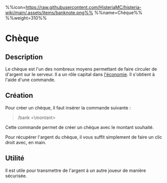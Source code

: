 %%icon=https://raw.githubusercontent.com/HisteriaMC/histeria-wiki/main/.assets/items/banknote.png%%
%%name=Chèque%%
%%weight=310%%

# Chèque

## Description 
Le chèque est l'un des nombreux moyens permettant de faire circuler de d'argent sur le serveur. Il a un rôle capital dans [l'économie](https://histeria.fr/wiki/commandes/economy-commands). Il s'obtient à l'aide d'une commande.

## Création

Pour créer un chèque, il faut insérer la commande suivante :
>/bank <\montant\> 

Cette commande permet de créer un chèque avec le montant souhaité.

Pour récupérer l'argent du chèque, il vous suffit simplement de faire un clic droit avec, en main.

## Utilité
Il est utile pour transmettre de l'argent à un autre joueur de manière sécurisée.
